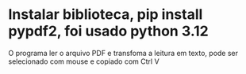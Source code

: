 # Instalar biblioteca, pip install pypdf2, foi usado python 3.12
O programa ler o arquivo PDF e transfoma a leitura em texto, pode ser selecionado com mouse e copiado com Ctrl V 
